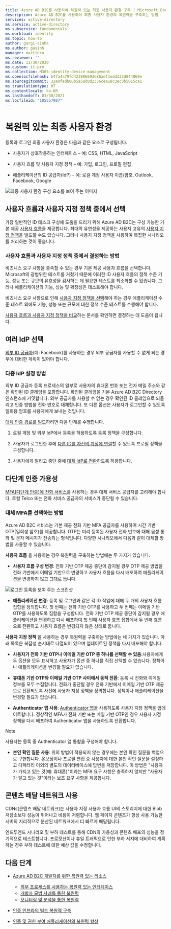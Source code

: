 ```yaml
---
title: Azure AD B2C를 사용하여 복원력 있는 최종 사용자 환경 구축 | Microsoft Docs
description: Azure AD B2C를 사용하여 최종 사용자 환경의 복원력을 구축하는 방법
services: active-directory
ms.service: active-directory
ms.subservice: fundamentals
ms.workload: identity
ms.topic: how-to
author: gargi-sinha
ms.author: gasinh
manager: martinco
ms.reviewer: ''
ms.date: 11/30/2020
ms.custom: it-pro
ms.collection: M365-identity-device-management
ms.openlocfilehash: b47a4a79fd423806693e86aef1edd132d844069e
ms.sourcegitcommit: 32e0fedb80b5a5ed0d2336cea18c3ec3b5015ca1
ms.translationtype: HT
ms.contentlocale: ko-KR
ms.lasthandoff: 03/30/2021
ms.locfileid: "105557907"
---
```

# <a name="resilient-end-user-experience"></a>복원력 있는 최종 사용자 환경

등록과 로그인 최종 사용자 환경은 다음과 같은 요소로 구성됩니다.

- 사용자가 상호작용하는 인터페이스 – 예: CSS, HTML, JavaScript

- 사용자 흐름 및 사용자 지정 정책 – 예: 가입, 로그인, 프로필 편집

- 애플리케이션의 ID 공급자(IdP) – 예: 로컬 계정 사용자 이름/암호, Outlook, Facebook, Google

![최종 사용자 환경 구성 요소를 보여 주는 이미지](media/resilient-end-user-experiences/end-user-experience-architecture.png)

## <a name="choose-between-user-flow-and-custom-policy"></a>사용자 흐름과 사용자 지정 정책 중에서 선택  

가장 일반적인 ID 태스크 구성에 도움을 드리기 위해 Azure AD B2C는 구성 가능한 기본 제공 [사용자 흐름](../../active-directory-b2c/user-flow-overview.md)을 제공합니다. 최대의 유연성을 제공하는 사용자 고유의 [사용자 지정 정책](../../active-directory-b2c/custom-policy-overview.md)을 빌드할 수도 있습니다. 그러나 사용자 지정 정책을 사용하여 복잡한 시나리오를 처리하는 것이 좋습니다.

### <a name="how-to-decide-between-user-flow-and-custom-policy"></a>사용자 흐름과 사용자 지정 정책 중에서 결정하는 방법

비즈니스 요구 사항을 충족할 수 있는 경우 기본 제공 사용자 흐름을 선택합니다. Microsoft의 광범위한 테스트를 거쳤기 때문에 이러한 ID 사용자 흐름의 정책 수준 기능, 성능 또는 규모의 유효성을 검사하는 데 필요한 테스트를 최소화할 수 있습니다. 그러나 애플리케이션의 기능, 성능 및 확장성은 테스트해야 합니다.

비즈니스 요구 사항으로 인해 [사용자 지정 정책을 선택](../../active-directory-b2c/custom-policy-get-started.md)해야 하는 경우 애플리케이션 수준 테스트 외에도 기능, 성능 또는 규모에 대한 정책 수준 테스트를 수행해야 합니다.

[사용자 흐름과 사용자 지정 정책을 비교](../../active-directory-b2c/custom-policy-overview.md#comparing-user-flows-and-custom-policies)하는 문서를 확인하면 결정하는 데 도움이 됩니다.

## <a name="choose-multiple-idps"></a>여러 IdP 선택

[외부 ID 공급자](../../active-directory-b2c/technical-overview.md#external-identity-providers)(예: Facebook)를 사용하는 경우 외부 공급자를 사용할 수 없게 되는 경우에 대비한 계획이 있어야 합니다.

### <a name="how-to-set-up-multiple-idps"></a>다중 IdP 설정 방법

외부 ID 공급자 등록 프로세스의 일부로 사용자의 휴대폰 번호 또는 전자 메일 주소와 같은 확인된 ID 클레임을 포함합니다. 확인된 클레임을 기본 Azure AD B2C Directory 인스턴스에 커밋합니다. 외부 공급자를 사용할 수 없는 경우 확인된 ID 클레임으로 되돌리고 인증 방법을 전화 번호로 대체합니다. 또 다른 옵션은 사용자가 로그인할 수 있도록 일회용 암호를 사용자에게 보내는 것입니다.

 [대체 인증 경로를 빌드](https://github.com/azure-ad-b2c/samples/tree/master/policies/idps-filter)하려면 다음 단계를 수행합니다.

 1. 로컬 계정 및 외부 IdP에서 등록을 허용하도록 등록 정책을 구성합니다.

 2. 사용자가 로그인한 후에 [다른 ID를 자신의 계정에 연결](https://github.com/Azure-Samples/active-directory-b2c-advanced-policies/tree/master/account-linking)할 수 있도록 프로필 정책을 구성합니다.

 3. 사용자에게 알리고 중단 중에 [대체 IdP로 전환](../../active-directory-b2c/customize-ui-with-html.md#configure-dynamic-custom-page-content-uri)하도록 허용합니다.

## <a name="availability-of-multi-factor-authentication"></a>다단계 인증 가용성

[MFA(다단계 인증)에 전화 서비스](../../active-directory-b2c/phone-authentication-user-flows.md)를 사용하는 경우 대체 서비스 공급자를 고려해야 합니다. 로컬 Telco 또는 전화 서비스 공급자의 서비스가 중단될 수 있습니다.

### <a name="how-to-choose-an-alternate-mfa"></a>대체 MFA를 선택하는 방법  

Azure AD B2C 서비스는 기본 제공 전화 기반 MFA 공급자를 사용하여 시간 기반 OTP(일회성 암호)를 제공합니다. OTP는 미리 등록된 사용자 전화 번호에 대해 음성 통화 및 문자 메시지가 전송되는 형식입니다. 다양한 시나리오에서 다음과 같이 대체할 방법을 사용할 수 있습니다.

**사용자 흐름** 을 사용하는 경우 복원력을 구축하는 방법에는 두 가지가 있습니다.

- **사용자 흐름 구성 변경**: 전화 기반 OTP 제공 중단이 감지될 경우 OTP 제공 방법을 전화 기반에서 이메일 기반으로 변경하고 사용자 흐름을 다시 배포하여 애플리케이션을 변경하지 않고 그대로 둡니다.

![로그인 등록을 보여 주는 스크린샷](media/resilient-end-user-experiences/create-sign-in.png)

- **애플리케이션 변경**: 등록 및 로그인과 같은 각 ID 작업에 대해 두 개의 사용자 흐름 집합을 정의합니다. 첫 번째는 전화 기반 OTP를 사용하고 두 번째는 이메일 기반 OTP를 사용하도록 집합을 구성합니다. 전화 기반 OTP 제공 중단이 감지될 경우 애플리케이션을 변경하고 다시 배포하여 첫 번째 사용자 흐름 집합에서 두 번째 흐름으로 전환하고 사용자 흐름은 변경되지 않은 상태로 둡니다.  

**사용자 지정 정책** 을 사용하는 경우 복원력을 구축하는 방법에는 네 가지가 있습니다. 아래 목록은 복잡성 순서대로 나열되어 있으며 업데이트된 정책을 다시 배포해야 합니다.

- **사용자가 전화 기반 OTP나 이메일 기반 OTP 중 하나를 선택할 수 있음**:사용자에게 두 옵션을 모두 표시하고 사용자가 옵션 중 하나를 직접 선택할 수 있습니다. 정책이나 애플리케이션을 변경할 필요가 없습니다.

- **휴대폰 기반 OTP와 이메일 기반 OTP 사이에서 동적 전환**: 등록 시 전화와 이메일 정보를 모두 수집합니다. 전화가 중단될 경우 전화 기반에서 이메일 기반 OTP 제공으로 전환되도록 사전에 사용자 지정 정책을 정의합니다. 정책이나 애플리케이션을 변경할 필요가 없습니다.

- **Authenticator 앱 사용**: [Authenticator 앱](https://github.com/azure-ad-b2c/samples/tree/master/policies/custom-mfa-totp)을 사용하도록 사용자 지정 정책을 업데이트합니다. 정상적인 MFA가 전화 기반 또는 메일 기반 OTP인 경우 사용자 지정 정책을 다시 배포하여 Authenticator 앱을 사용하도록 전환합니다.

>[!Note]
>사용자는 등록 중 Authenticator 앱 통합을 구성해야 합니다.

- **본인 확인 질문 사용**: 위의 방법이 적용되지 않는 경우에는 본인 확인 질문을 백업으로 구현합니다. 온보딩이나 프로필 편집 중 사용자에 대한 본인 확인 질문을 설정하고 디렉터리 이외의 별도의 데이터베이스에 답변을 저장합니다. 이 방법은 "사용자가 가지고 있는 것(예: 휴대폰)"이라는 MFA 요구 사항은 충족하지 않지만 "사용자가 알고 있는 것"이라는 보조 요구 사항을 제공합니다.

## <a name="use-a-content-delivery-network"></a>콘텐츠 배달 네트워크 사용

CDNs(콘텐츠 배달 네트워크)는 사용자 지정 사용자 흐름 UI의 스토리지에 대한 Blob 저장소보다 성능이 뛰어나고 비용이 저렴합니다. 웹 페이지 콘텐츠가 항상 사용 가능한 서버의 지리적으로 분산된 네트워크에서 더 빠르게 배달됩니다.  

엔드투엔드 시나리오 및 부하 테스트를 통해 CDN의 가용성과 콘텐츠 배포의 성능을 정기적으로 테스트합니다. 프로모션이나 휴일 트래픽으로 인한 부하 서지에 대비하여 계획하는 경우 부하 테스트에 대한 예상 값을 수정합니다.
  
## <a name="next-steps"></a>다음 단계

- [Azure AD B2C 개발자를 위한 복원력 있는 리소스](resilience-b2c.md)
  
  - [외부 프로세스를 사용하는 복원력 있는 인터페이스](resilient-external-processes.md)
  - [개발자 모범 사례를 통한 복원력](resilience-b2c-developer-best-practices.md)
  - [모니터링 및 분석을 통한 복원력](resilience-with-monitoring-alerting.md)
- [인증 인프라의 빌드 복원력 구축](resilience-in-infrastructure.md)
- [인증 및 권한 부여 애플리케이션의 복원력 향상](resilience-app-development-overview.md)